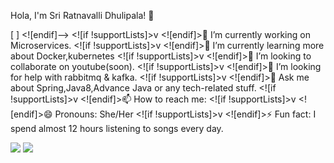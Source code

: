 Hola, I'm Sri  Ratnavalli Dhulipala! 👋

[ ]
 <![endif]–>
<![if !supportLists]>v <![endif]>🔭 I’m currently working on Microservices.
<![if !supportLists]>v <![endif]>🌱 I’m currently learning more about Docker,kubernetes
<![if !supportLists]>v <![endif]>👯 I’m looking to collaborate on youtube(soon).
<![if !supportLists]>v <![endif]>🤔 I’m looking for help with rabbitmq & kafka.
<![if !supportLists]>v <![endif]>💬 Ask me about Spring,Java8,Advance Java or any tech-related stuff.
<![if !supportLists]>v <![endif]>📫 How to reach me:
<![if !supportLists]>v <![endif]>😄 Pronouns: She/Her
<![if !supportLists]>v <![endif]>⚡ Fun fact: I spend almost 12 hours listening to songs every day.



 <img src="https://github-readme-stats.vercel.app/api?username=dsrvalli&&show_icons=true&title_color=ffffff&icon_color=bb2acf&text_color=daf7dc&bg_color=151515">
<img src="https://github-readme-stats.vercel.app/api/top-langs/?username=anuraghazra&hide=java8,java,spring,hibernsates,springboot, git,MicroServices"> 







